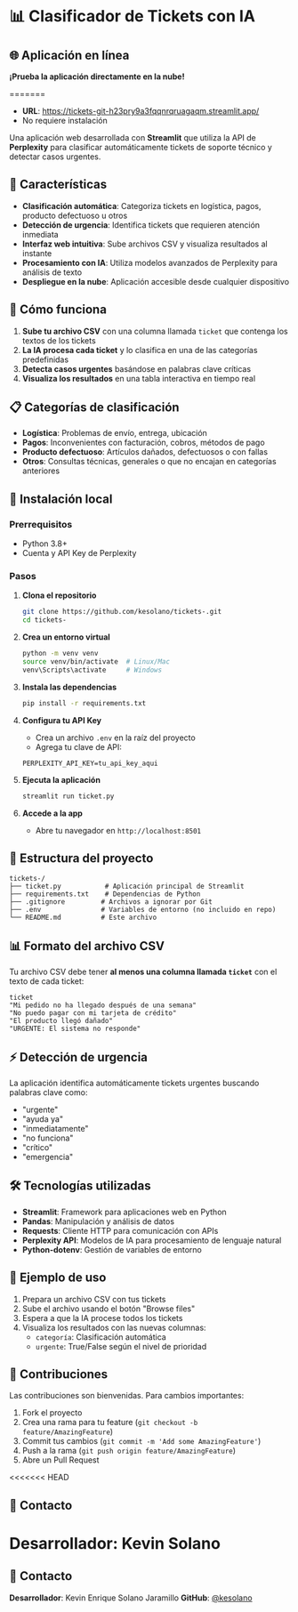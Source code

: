 # 📊 Clasificador de Tickets con IA

## 🌐 Aplicación en línea

**¡Prueba la aplicación directamente en la nube!**

=======
- **URL**: https://tickets-git-h23pry9a3fqqnrqruagaqm.streamlit.app/
- No requiere instalación

Una aplicación web desarrollada con **Streamlit** que utiliza la API de **Perplexity** para clasificar automáticamente tickets de soporte técnico y detectar casos urgentes.

## 🚀 Características

- **Clasificación automática**: Categoriza tickets en logística, pagos, producto defectuoso u otros
- **Detección de urgencia**: Identifica tickets que requieren atención inmediata
- **Interfaz web intuitiva**: Sube archivos CSV y visualiza resultados al instante
- **Procesamiento con IA**: Utiliza modelos avanzados de Perplexity para análisis de texto
- **Despliegue en la nube**: Aplicación accesible desde cualquier dispositivo

## 🎯 Cómo funciona

1. **Sube tu archivo CSV** con una columna llamada `ticket` que contenga los textos de los tickets
2. **La IA procesa cada ticket** y lo clasifica en una de las categorías predefinidas
3. **Detecta casos urgentes** basándose en palabras clave críticas
4. **Visualiza los resultados** en una tabla interactiva en tiempo real

## 📋 Categorías de clasificación

- **Logística**: Problemas de envío, entrega, ubicación
- **Pagos**: Inconvenientes con facturación, cobros, métodos de pago
- **Producto defectuoso**: Artículos dañados, defectuosos o con fallas
- **Otros**: Consultas técnicas, generales o que no encajan en categorías anteriores

## 🔧 Instalación local

### Prerrequisitos
- Python 3.8+
- Cuenta y API Key de Perplexity

### Pasos
1. **Clona el repositorio**
   ```bash
   git clone https://github.com/kesolano/tickets-.git
   cd tickets-
   ```

2. **Crea un entorno virtual**
   ```bash
   python -m venv venv
   source venv/bin/activate  # Linux/Mac
   venv\Scripts\activate     # Windows
   ```

3. **Instala las dependencias**
   ```bash
   pip install -r requirements.txt
   ```

4. **Configura tu API Key**
   - Crea un archivo `.env` en la raíz del proyecto
   - Agrega tu clave de API:
   ```
   PERPLEXITY_API_KEY=tu_api_key_aqui
   ```

5. **Ejecuta la aplicación**
   ```bash
   streamlit run ticket.py
   ```

6. **Accede a la app**
   - Abre tu navegador en `http://localhost:8501`

## 📁 Estructura del proyecto

```
tickets-/
├── ticket.py           # Aplicación principal de Streamlit
├── requirements.txt    # Dependencias de Python
├── .gitignore         # Archivos a ignorar por Git
├── .env               # Variables de entorno (no incluido en repo)
└── README.md          # Este archivo
```

## 📊 Formato del archivo CSV

Tu archivo CSV debe tener **al menos una columna llamada `ticket`** con el texto de cada ticket:

```csv
ticket
"Mi pedido no ha llegado después de una semana"
"No puedo pagar con mi tarjeta de crédito"
"El producto llegó dañado"
"URGENTE: El sistema no responde"
```

## ⚡ Detección de urgencia

La aplicación identifica automáticamente tickets urgentes buscando palabras clave como:
- "urgente"
- "ayuda ya"
- "inmediatamente"
- "no funciona"
- "crítico"
- "emergencia"

## 🛠️ Tecnologías utilizadas

- **Streamlit**: Framework para aplicaciones web en Python
- **Pandas**: Manipulación y análisis de datos
- **Requests**: Cliente HTTP para comunicación con APIs
- **Perplexity API**: Modelos de IA para procesamiento de lenguaje natural
- **Python-dotenv**: Gestión de variables de entorno

## 📝 Ejemplo de uso

1. Prepara un archivo CSV con tus tickets
2. Sube el archivo usando el botón "Browse files"
3. Espera a que la IA procese todos los tickets
4. Visualiza los resultados con las nuevas columnas:
   - `categoría`: Clasificación automática
   - `urgente`: True/False según el nivel de prioridad

## 🤝 Contribuciones

Las contribuciones son bienvenidas. Para cambios importantes:

1. Fork el proyecto
2. Crea una rama para tu feature (`git checkout -b feature/AmazingFeature`)
3. Commit tus cambios (`git commit -m 'Add some AmazingFeature'`)
4. Push a la rama (`git push origin feature/AmazingFeature`)
5. Abre un Pull Request

<<<<<<< HEAD
## 📧 Contacto

**Desarrollador**: Kevin Solano 
=======

## 📧 Contacto

**Desarrollador**: Kevin Enrique Solano Jaramillo 
**GitHub**: [@kesolano](https://github.com/kesolano)
